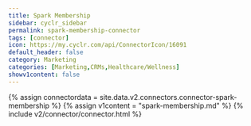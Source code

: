 ```yaml
---
title: Spark Membership
sidebar: cyclr_sidebar
permalink: spark-membership-connector
tags: [connector]
icon: https://my.cyclr.com/api/ConnectorIcon/16091
default_header: false
category: Marketing
categories: [Marketing,CRMs,Healthcare/Wellness]
showv1content: false
---
```

{% assign connectordata = site.data.v2.connectors.connector-spark-membership %}
{% assign v1content = "spark-membership.md" %}
{% include v2/connector/connector.html %}	